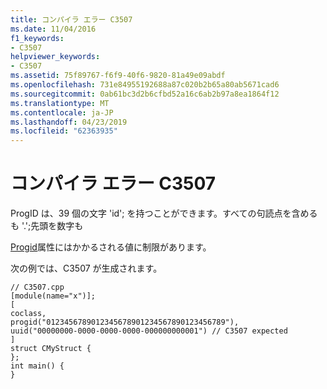 ```yaml
---
title: コンパイラ エラー C3507
ms.date: 11/04/2016
f1_keywords:
- C3507
helpviewer_keywords:
- C3507
ms.assetid: 75f89767-f6f9-40f6-9820-81a49e09abdf
ms.openlocfilehash: 731e84955192688a87c020b2b65a80ab5671cad6
ms.sourcegitcommit: 0ab61bc3d2b6cfbd52a16c6ab2b97a8ea1864f12
ms.translationtype: MT
ms.contentlocale: ja-JP
ms.lasthandoff: 04/23/2019
ms.locfileid: "62363935"
---
```

# <a name="compiler-error-c3507"></a>コンパイラ エラー C3507

ProgID は、39 個の文字 'id'; を持つことができます。すべての句読点を含めるも '.';先頭を数字も

[Progid](../../windows/progid.md)属性にはかかるされる値に制限があります。

次の例では、C3507 が生成されます。

```
// C3507.cpp
[module(name="x")];
[
coclass,
progid("0123456789012345678901234567890123456789"),
uuid("00000000-0000-0000-0000-000000000001") // C3507 expected
]
struct CMyStruct {
};
int main() {
}
```
